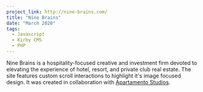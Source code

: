 ```yaml
---
project_link: http://nine-brains.com/
title: "Nine Brains"
date: "March 2020"
tags:
  - Javascript
  - Kirby CMS
  - PHP
---
```


Nine Brains is a hospitality-focused creative and investment firm devoted to elevating the experience of hotel, resort, and private club real estate. The site features custom scroll interactions to highlight it's image focused design. It was created in collaboration with [Apartamento Studios][as].

[as]: https://apartamentostudios.com/
